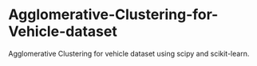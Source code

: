 # Agglomerative-Clustering-for-Vehicle-dataset
Agglomerative Clustering for vehicle dataset using scipy and scikit-learn.
